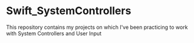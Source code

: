 # Swift_SystemControllers
This repository contains my projects on which I've been practicing to work with System Controllers and User Input 
